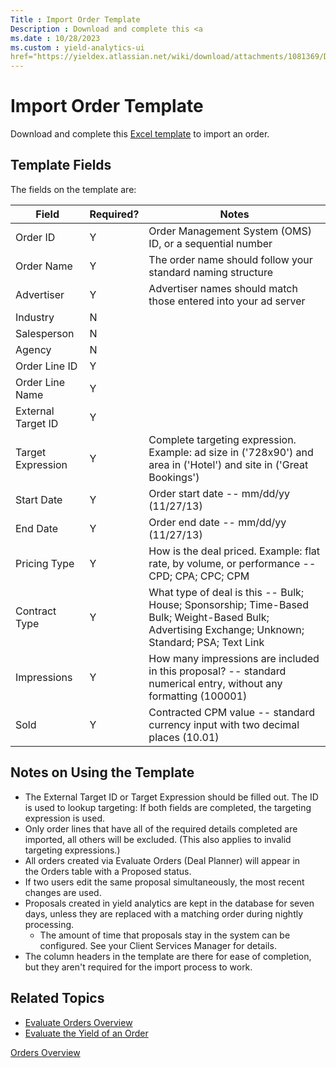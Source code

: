 ```yaml
---
Title : Import Order Template
Description : Download and complete this <a
ms.date : 10/28/2023
ms.custom : yield-analytics-ui
href="https://yieldex.atlassian.net/wiki/download/attachments/1081369/Deal%20Planner%20Expected%20Order%20Import%20Format.xls?version=1&amp;modificationDate=1382985797864&amp;api=v2"
---
```



# Import Order Template



Download and complete this <a
href="https://yieldex.atlassian.net/wiki/download/attachments/1081369/Deal%20Planner%20Expected%20Order%20Import%20Format.xls?version=1&amp;modificationDate=1382985797864&amp;api=v2"
class="xref" target="_blank">Excel template</a> to import an order.



## Template Fields

The fields on the template are:

<table class="table">
<thead class="thead">
<tr class="header row">
<th id="ID-00002493__entry__1" class="entry">Field</th>
<th id="ID-00002493__entry__2" class="entry">Required?</th>
<th id="ID-00002493__entry__3" class="entry">Notes</th>
</tr>
</thead>
<tbody class="tbody">
<tr class="odd row">
<td class="entry" headers="ID-00002493__entry__1">Order ID</td>
<td class="entry" headers="ID-00002493__entry__2">Y</td>
<td class="entry" headers="ID-00002493__entry__3">Order Management
System (OMS) ID, or a sequential number</td>
</tr>
<tr class="even row">
<td class="entry" headers="ID-00002493__entry__1">Order Name</td>
<td class="entry" headers="ID-00002493__entry__2">Y</td>
<td class="entry" headers="ID-00002493__entry__3">The order name should
follow your standard naming structure</td>
</tr>
<tr class="odd row">
<td class="entry" headers="ID-00002493__entry__1">Advertiser </td>
<td class="entry" headers="ID-00002493__entry__2">Y</td>
<td class="entry" headers="ID-00002493__entry__3">Advertiser names
should match those entered into your ad server</td>
</tr>
<tr class="even row">
<td class="entry" headers="ID-00002493__entry__1">Industry</td>
<td class="entry" headers="ID-00002493__entry__2">N</td>
<td class="entry" headers="ID-00002493__entry__3"></td>
</tr>
<tr class="odd row">
<td class="entry" headers="ID-00002493__entry__1">Salesperson</td>
<td class="entry" headers="ID-00002493__entry__2">N</td>
<td class="entry" headers="ID-00002493__entry__3"></td>
</tr>
<tr class="even row">
<td class="entry" headers="ID-00002493__entry__1">Agency</td>
<td class="entry" headers="ID-00002493__entry__2">N</td>
<td class="entry" headers="ID-00002493__entry__3"></td>
</tr>
<tr class="odd row">
<td class="entry" headers="ID-00002493__entry__1">Order Line ID</td>
<td class="entry" headers="ID-00002493__entry__2">Y</td>
<td class="entry" headers="ID-00002493__entry__3"></td>
</tr>
<tr class="even row">
<td class="entry" headers="ID-00002493__entry__1">Order Line Name </td>
<td class="entry" headers="ID-00002493__entry__2">Y</td>
<td class="entry" headers="ID-00002493__entry__3"></td>
</tr>
<tr class="odd row">
<td class="entry" headers="ID-00002493__entry__1">External Target
ID</td>
<td class="entry" headers="ID-00002493__entry__2">Y</td>
<td class="entry" headers="ID-00002493__entry__3"></td>
</tr>
<tr class="even row">
<td class="entry" headers="ID-00002493__entry__1">Target Expression</td>
<td class="entry" headers="ID-00002493__entry__2">Y</td>
<td class="entry" headers="ID-00002493__entry__3">Complete targeting
expression. Example: ad size in ('728x90') and area in ('Hotel') and
site in ('Great Bookings')</td>
</tr>
<tr class="odd row">
<td class="entry" headers="ID-00002493__entry__1">Start Date</td>
<td class="entry" headers="ID-00002493__entry__2">Y</td>
<td class="entry" headers="ID-00002493__entry__3">Order start date --
mm/dd/yy (11/27/13)</td>
</tr>
<tr class="even row">
<td class="entry" headers="ID-00002493__entry__1">End Date</td>
<td class="entry" headers="ID-00002493__entry__2">Y</td>
<td class="entry" headers="ID-00002493__entry__3">Order end date --
mm/dd/yy (11/27/13)</td>
</tr>
<tr class="odd row">
<td class="entry" headers="ID-00002493__entry__1">Pricing Type</td>
<td class="entry" headers="ID-00002493__entry__2">Y</td>
<td class="entry" headers="ID-00002493__entry__3">How is the deal
priced. Example: flat rate, by volume, or performance -- CPD; CPA; CPC;
CPM</td>
</tr>
<tr class="even row">
<td class="entry" headers="ID-00002493__entry__1">Contract Type</td>
<td class="entry" headers="ID-00002493__entry__2">Y</td>
<td class="entry" headers="ID-00002493__entry__3">What type of deal is
this -- Bulk; House; Sponsorship; Time-Based Bulk; Weight-Based Bulk;
Advertising Exchange; Unknown; Standard; PSA; Text Link</td>
</tr>
<tr class="odd row">
<td class="entry" headers="ID-00002493__entry__1">Impressions </td>
<td class="entry" headers="ID-00002493__entry__2">Y</td>
<td class="entry" headers="ID-00002493__entry__3">How many impressions
are included in this proposal? -- standard numerical entry, without any
formatting (100001)</td>
</tr>
<tr class="even row">
<td class="entry" headers="ID-00002493__entry__1">Sold</td>
<td class="entry" headers="ID-00002493__entry__2">Y</td>
<td class="entry" headers="ID-00002493__entry__3">Contracted CPM value
-- standard currency input with two decimal places (10.01)</td>
</tr>
</tbody>
</table>




## Notes on Using the Template

- The External Target ID or Target
  Expression should be filled out. The ID is used to lookup
  targeting: If both fields are completed, the targeting expression is
  used.
- Only order lines that have all of the required details completed are
  imported, all others will be excluded. (This also applies to invalid
  targeting expressions.)
- All orders created via Evaluate Orders (Deal Planner) will appear in
  the Orders table with a Proposed
  status.
- If two users edit the same proposal simultaneously, the most recent
  changes are used.
- Proposals created in yield analytics are kept in the database for
  seven days, unless they are replaced with a matching order during
  nightly processing.
  - The amount of time that proposals stay in the system can be
    configured. See your Client Services Manager for details.
- The column headers in the template are there for ease of completion,
  but they aren't required for the import process to work.




## Related Topics




- <a href="evaluate-orders-overview.md" class="xref">Evaluate Orders
  Overview</a>
- <a href="evaluate-the-yield-of-an-order.md" class="xref">Evaluate the
  Yield of an Order</a>  
    







<a href="orders-overview.md" class="link">Orders
Overview</a>






